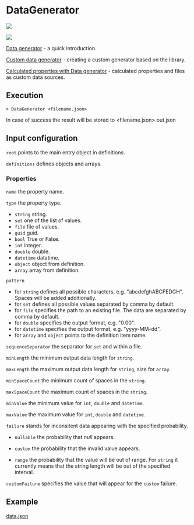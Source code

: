 # DataGenerator

[![](https://img.shields.io/nuget/v/Akov.DataGenerator)](https://www.nuget.org/packages/Akov.DataGenerator/) 

[![](https://img.shields.io/nuget/dt/akov.datagenerator)](https://www.nuget.org/packages/Akov.DataGenerator/)


[Data generator](https://akovanev.com/2020/08/26/data-generator/) - a quick introduction.

[Custom data generator](https://akovanev.com/2020/08/27/custom-data-generator/) - creating a custom generator based on the library.

[Calculated properties with Data generator](https://akovanev.com/2020/08/31/calculated-properties-with-data-generator/) - calculated properties and files as custom data sources.

## Execution

```
> DataGenerator <filename.json>
```

In case of success the result will be stored to <filename.json>.out.json

## Input configuration

`root` points to the main entry object in definitions.

`definitions` defines objects and arrays.

### Properties

`name` the property name.

`type` the property type. 
* `string` string.
* `set` one of the list of values.
* `file` file of values.
* `guid` guid.
* `bool` True or False.
* `int` integer.
* `double` double.
* `datetime` datatime.
* `object` object from definition.
* `array` array from definition.

`pattern` 
* for `string` defines all possible characters, e.g. "abcdefghABCFEDGH". Spaces will be added additionally.
* for `set` defines all possible values separated by comma by default.
* for `file` specifies the path to an existing file. The data are separated by comma by default. 
* for `double` specifies the output format, e.g. "0.00".
* for `datetime` specifies the output format, e.g. "yyyy-MM-dd".
* for `array` and `object` points to the definition item name.

`sequenceSeparator` the separator for `set` and within a file. 

`minLength` the minimum output data length for `string`.

`maxLength` the maximum output data length for `string`, size for `array`.

`minSpaceCount` the minimum count of spaces in the `string`.

`maxSpaceCount` the maximum count of spaces in the `string`.

`minValue` the minimum value for `int`, `double` and `datetime`.

`maxValue` the maximum value for `int`, `double` and `datetime`.

`failure` stands for inconsitent data appearing with the specified probability. 

* `nullable` the probability that *null* appears.

* `custom` the probability that the invalid value appears.

* `range` the probability that the value will be out of range. For `string` it currently means that the string length will be out of the specified interval.
 
`customFailure` specifies the value that will appear for the `custom` failure.

## Example

[data.json](https://github.com/akovanev/DataGenerator/blob/master/Akov.DataGenerator.Console/data.json)



